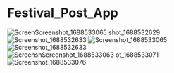 # Festival_Post_App
![Screen![Screenshot_1688533065](https://github.com/abhisatasiya/Festival_Post_App/assets/131881195/0cb91783-215c-4f54-a30b-819daa7c9d7b)
shot_1688532629](https://github.com/abhisatasiya/Festival_Post_App/assets/131881195/e067d3e7-27dc-4c60-a746-acf57dfd2f4f)
![Screenshot_1688532633](https://github.com/abhisatasiya/Festival_Post_App/assets/131881195/aeea7dcf-50f9-4f2d-8311-5b2b50cc47ac)
![Screenshot_1688533065](https://github.com/abhisatasiya/Festival_Post_App/assets/131881195/3957e54a-57ae-4c10-935e-3093bdd79f1e)
![Screenshot_1688532633](https://github.com/abhisatasiya/Festival_Post_App/assets/131881195/22b3b80d-e619-4822-a90e-59637014f726)
![Screensh![Screenshot_1688533063](https://github.com/abhisatasiya/Festival_Post_App/assets/131881195/8cfe0f18-b60d-4123-bb77-1b898e3e8ccc)
ot_1688533071](https://github.com/abhisatasiya/Festival_Post_App/assets/131881195/931941b1-36b9-4807-9afd-55dd7c5b922d)
![Screenshot_1688533076](https://github.com/abhisatasiya/Festival_Post_App/assets/131881195/dcab4cad-7c1c-41e1-98d8-ca0d99bcbf8b)
